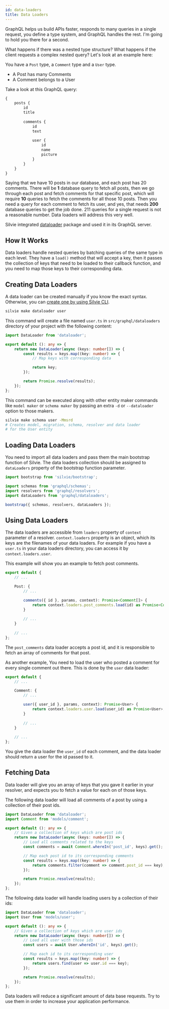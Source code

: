 ```yaml
---
id: data-loaders
title: Data Loaders
---
```


GraphQL helps us build APIs faster, responds to many queries in a single request, you define a type system, and GraphQL
handles the rest. I'm going to hold you there for a second. 

What happens if there was a nested type structure? What happens if the client requests a complex nested query? Let's 
look at an example here:

You have a `Post` type, a `Comment` type and a `User` type.
- A Post has many Comments
- A Comment belongs to a User

Take a look at this GraphQL query:
```graphql
{
    posts {
        id
        title
        
        comments {
            id
            text
            
            user {
                id
                name
                picture
            }
        }
    }
}
```

Saying that we have 10 posts in our database, and each post has 20 comments. There will be **1** database query to fetch
all posts, then we go through each post and fetch comments for that specific post, which will require **10** queries to 
fetch the comments for all those 10 posts. Then you need a query for each comment to fetch its user, and yes, that needs
**200** database queries to get the job done. 211 queries for a single request is not a reasonable number. Data loaders
will address this very well. 

Silvie integrated [dataloader](https://www.npmjs.com/package/dataloader) package and used it in its GraphQL server.

## How It Works
Data loaders handle nested queries by batching queries of the same type in each level. They have a `load()` method that 
will accept a key, then it passes the collection of keys that need to be loaded to their callback function, and you need 
to map those keys to their corresponding data. 

## Creating Data Loaders
A data loader can be created manually if you know the exact syntax. Otherwise, you can 
[create one by using Silvie CLI](cli.md#make).

```bash
silvie make dataloader user
```

This command will create a file named `user.ts` in `src/graphql/dataloaders` directory of your project with the 
following content:

```typescript
import DataLoader from 'dataloader';

export default (): any => {
    return new DataLoader(async (keys: number[]) => {
        const results = keys.map((key: number) => {
            // Map keys with corresponding data

            return key;
        });

        return Promise.resolve(results);
    });
};
```

This command can be executed along with other entity maker commands like `model maker` or `schema maker` by passing an
extra `-d` or `--dataloader` option to those makers.

```bash
silvie make schema user -Mmsrd
# Creates model, migration, schema, resolver and data loader
# for the User entity
```

## Loading Data Loaders
You need to import all data loaders and pass them the main bootstrap function of Silvie. The data loaders collection 
should be assigned to `dataLoaders` property of the bootstrap function parameter.

```typescript
import bootstrap from 'silvie/bootstrap';

import schemas from 'graphql/schemas';
import resolvers from 'graphql/resolvers';
import dataLoaders from 'graphql/dataloaders';

bootstrap({ schemas, resolvers, dataLoaders });
```
 
## Using Data Loaders
The data loaders are accessible from `loaders` property of `context` parameter of a resolver. `context.loaders` property
is an object, which its keys are the filenames of your data loaders. For example if you have a `user.ts` in your data 
loaders directory, you can access it by `context.loaders.user`. 

This example will show you an example to fetch post comments.

```typescript
export default {
    // ...

    Post: {
        // ...

        comments({ id }, params, context): Promise<Comment[]> {
            return context.loaders.post_comments.load(id) as Promise<Comment[]>;
        }
        
        // ...
    }
    
    // ...
};
```

The `post_comments` data loader accepts a post id, and it is responsible to fetch an array of comments for that post.

As another example, You need to load the user who posted a comment for every single comment out there. This is done by 
the `user` data loader:
 
```typescript
export default {
    // ...

    Comment: {
        // ...

        user({ user_id }, params, context): Promise<User> {
            return context.loaders.user.load(user_id) as Promise<User>;
        }
        
        // ...
    }
    
    // ...
};
```

You give the data loader the `user_id` of each comment, and the data loader should return a user for the id passed to 
it.  

## Fetching Data
Data loader will give you an array of keys that you gave it earlier in your resolver, and expects you to fetch a value 
for each on of those keys. 

The following data loader will load all comments of a post by using a collection of their post ids.

```typescript
import DataLoader from 'dataloader';
import Comment from 'models/comment';

export default (): any => {
    // Given a collection of keys which are post ids
    return new DataLoader(async (keys: number[]) => {
        // Load all comments related to the keys
        const comments = await Comment.whereIn('post_id', keys).get();

        // Map each post id to its corresponding comments
        const results = keys.map((key: number) => {
            return comments.filter(comment => comment.post_id === key);
        });

        return Promise.resolve(results);
    });
};
```


The following data loader will handle loading users by a collection of their ids:

```typescript
import DataLoader from 'dataloader';
import User from 'models/user';

export default (): any => {
    // Given a collection of keys which are user ids
    return new DataLoader(async (keys: number[]) => {
        // Load all user with those ids
        const users = await User.whereIn('id', keys).get();

        // Map each id to its corresponding user
        const results = keys.map((key: number) => {
            return users.find(user => user.id === key);
        });

        return Promise.resolve(results);
    });
};
```

Data loaders will reduce a significant amount of data base requests. Try to use them in order to increase your 
application performance.
